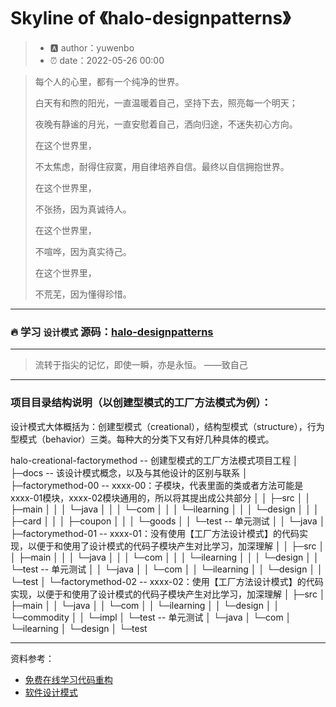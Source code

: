 # Skyline of 《halo-designpatterns》

> - :a: author：yuwenbo
> - :alarm_clock: date：2022-05-26 00:00

> 每个人的心里，都有一个纯净的世界。
>
> 白天有和煦的阳光，一直温暖着自己，坚持下去，照亮每一个明天；
>
> 夜晚有静谧的月光，一直安慰着自己，洒向归途，不迷失初心方向。
>
> 在这个世界里，
>
> 不太焦虑，耐得住寂寞，用自律培养自信。最终以自信拥抱世界。
>
> 在这个世界里，
>
> 不张扬，因为真诚待人。
>
> 在这个世界里，
>
> 不喧哗，因为真实待己。
>
> 在这个世界里，
>
> 不荒芜，因为懂得珍惜。

----

### :fire: ​学习 `设计模式` 源码：[halo-designpatterns](https://github.com/ywbo/halo-designpatterns)
----
> 流转于指尖的记忆，即使一瞬，亦是永恒。 ——致自己

----

### 项目目录结构说明（以创建型模式的工厂方法模式为例）：

设计模式大体概括为：创建型模式（creational），结构型模式（structure），行为型模式（behavior）三类。每种大的分类下又有好几种具体的模式。

halo-creational-factorymethod -- 创建型模式的工厂方法模式项目工程 │ ├─docs -- 该设计模式概念，以及与其他设计的区别与联系 │ ├─factorymethod-00 --
xxxx-00：子模块，代表里面的类或者方法可能是xxxx-01模块，xxxx-02模块通用的，所以将其提出成公共部分 │ │ ├─src │ │ ├─main │ │ │ └─java │ │ │ └─com │ │ │
└─ilearning │ │ │ └─design │ │ │ ├─card │ │ │ ├─coupon │ │ │ └─goods │ │ └─test -- 单元测试 │ │ └─java │ ├─factorymethod-01
-- xxxx-01：没有使用【工厂方法设计模式】的代码实现，以便于和使用了设计模式的代码子模块产生对比学习，加深理解 │ │ ├─src │ │ ├─main │ │ │ └─java │ │ │ └─com │ │ │
└─ilearning │ │ │ └─design │ │ └─test -- 单元测试 │ │ └─java │ │ └─com │ │ └─ilearning │ │ └─design │ │ └─test │
└─factorymethod-02 -- xxxx-02：使用【工厂方法设计模式】的代码实现，以便于和使用了设计模式的代码子模块产生对比学习，加深理解 │ ├─src │ ├─main │ │ └─java │ │ └─com │ │
└─ilearning │ │ └─design │ │ └─commodity │ │ └─impl │ └─test -- 单元测试 │ └─java │ └─com │ └─ilearning │ └─design │ └─test



----

资料参考：

- [免费在线学习代码重构](https://refactoringguru.cn/)
- [软件设计模式](http://c.biancheng.net/view/1317.html)
